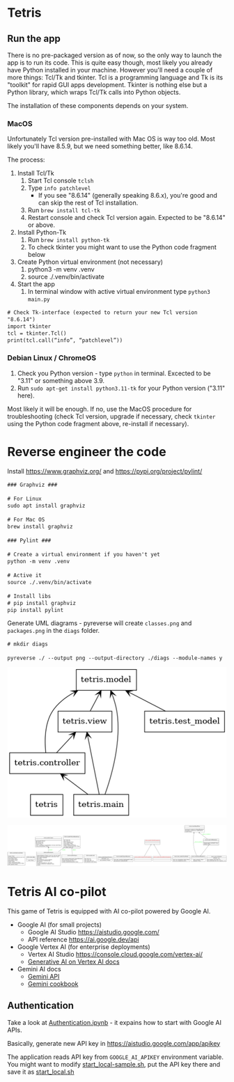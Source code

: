 # Tetris

## Run the app

There is no pre-packaged version as of now, so the only way to launch the app is to run its code. This is quite easy though, most likely you already have Python installed in your machine. However you'll need a couple of more things: Tcl/Tk and tkinter. Tcl is a programming language and Tk is its "toolkit" for rapid GUI apps development. Tkinter is nothing else but a Python library, which wraps Tcl/Tk calls into Python objects.

The installation of these components depends on your system. 

### MacOS

Unfortunately Tcl version pre-installed with Mac OS is way too old. Most likely you'll have 8.5.9, but we need something better, like 8.6.14.

The process:

1. Install Tcl/Tk
    1. Start Tcl console `tclsh`
    2. Type `info patchlevel`
        * If you see "8.6.14" (generally speaking 8.6.x), you're good and can skip the rest of Tcl installation.
    3. Run `brew install tcl-tk`
    4. Restart console and check Tcl version again. Expected to be "8.6.14" or above.
2. Install Python-Tk
    1. Run `brew install python-tk`
    2. To check tkinter you might want to use the Python code fragment below
3. Create Python virtual environment (not necessary)
    1. python3 -m venv .venv
    2. source ./.venv/bin/activate
4. Start the app
    1. In terminal window with active virtual environment type `python3 main.py`

```
# Check Tk-interface (expected to return your new Tcl version "8.6.14")
import tkinter
tcl = tkinter.Tcl()
print(tcl.call(“info”, “patchlevel”))
```

### Debian Linux / ChromeOS

1. Check you Python version - type `python` in terminal. Excected to be "3.11" or something above 3.9.
2. Run `sudo apt-get install python3.11-tk` for your Python version ("3.11" here).

Most likely it will be enough. If no, use the MacOS procedure for troubleshooting (check Tcl version, upgrade if necessary, check `tkinter` using the Python code fragment above, re-install if necessary).

# Reverse engineer the code

Install https://www.graphviz.org/ and https://pypi.org/project/pylint/

```
### Graphviz ###

# For Linux
sudo apt install graphviz

# For Mac OS
brew install graphviz

### Pylint ###

# Create a virtual environment if you haven't yet
python -m venv .venv

# Active it
source ./.venv/bin/activate

# Install libs
# pip install graphviz
pip install pylint
```

Generate UML diagrams - pyreverse will create `classes.png` and `packages.png` in the `diags` folder.

```
# mkdir diags

pyreverse ./ --output png --output-directory ./diags --module-names y
```

![Tetris packages](./diags/packages.png)

![Tetris classes](./diags/classes.png)

# Tetris AI co-pilot

This game of Tetris is equipped with AI co-pilot powered by Google AI.

* Google AI (for small projects)
    * Google AI Studio https://aistudio.google.com/
    * API reference https://ai.google.dev/api
* Google Vertex AI (for enterprise deployments)
    * Vertex AI Studio https://console.cloud.google.com/vertex-ai/
    * [Generative AI on Vertex AI docs](https://cloud.google.com/vertex-ai/generative-ai/docs/start/quickstarts/quickstart-multimodal?hl=en)
* Gemini AI docs
    * [Gemini API](https://ai.google.dev/gemini-api/docs)
    * [Gemini cookbook](https://github.com/google-gemini/cookbook)

## Authentication

Take a look at [Authentication.ipynb](https://github.com/google-gemini/cookbook/blob/main/quickstarts/Authentication.ipynb) - it expains how to start with Google AI APIs.

Basically, generate new API key in https://aistudio.google.com/app/apikey

The application reads API key from `GOOGLE_AI_APIKEY` environment variable. You might want to modify [start_local-sample.sh](./start_local-sample.sh), put the API key there and save it as [start_local.sh](./start_local.sh)
